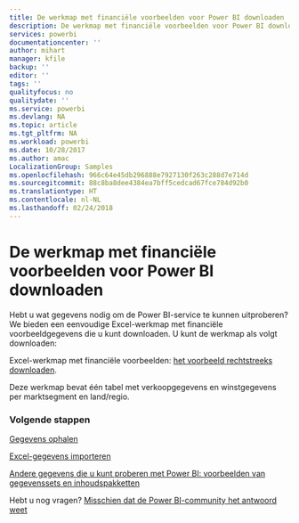 ```yaml
---
title: De werkmap met financiële voorbeelden voor Power BI downloaden
description: De werkmap met financiële voorbeelden voor Power BI downloaden
services: powerbi
documentationcenter: ''
author: mihart
manager: kfile
backup: ''
editor: ''
tags: ''
qualityfocus: no
qualitydate: ''
ms.service: powerbi
ms.devlang: NA
ms.topic: article
ms.tgt_pltfrm: NA
ms.workload: powerbi
ms.date: 10/28/2017
ms.author: amac
LocalizationGroup: Samples
ms.openlocfilehash: 966c64e45db296888e7927130f263c288d7e714d
ms.sourcegitcommit: 88c8ba8dee4384ea7bff5cedcad67fce784d92b0
ms.translationtype: HT
ms.contentlocale: nl-NL
ms.lasthandoff: 02/24/2018
---
```

# <a name="download-the-financial-sample-workbook-for-power-bi"></a>De werkmap met financiële voorbeelden voor Power BI downloaden
Hebt u wat gegevens nodig om de Power BI-service te kunnen uitproberen? We bieden een eenvoudige Excel-werkmap met financiële voorbeeldgegevens die u kunt downloaden.  U kunt de werkmap als volgt downloaden:

Excel-werkmap met financiële voorbeelden: [het voorbeeld rechtstreeks downloaden](http://go.microsoft.com/fwlink/?LinkID=521962).

Deze werkmap bevat één tabel met verkoopgegevens en winstgegevens per marktsegment en land/regio.

### <a name="next-steps"></a>Volgende stappen
[Gegevens ophalen](service-get-data.md)

[Excel-gegevens importeren](service-excel-workbook-files.md)

[Andere gegevens die u kunt proberen met Power BI: voorbeelden van gegevenssets en inhoudspakketten](sample-datasets.md)

Hebt u nog vragen? [Misschien dat de Power BI-community het antwoord weet](http://community.powerbi.com/)

